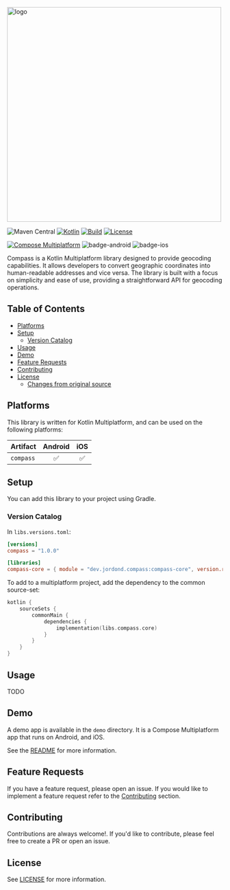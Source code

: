 <img width="500px" src="art/logo.png" alt="logo"/>
<br />

![Maven Central](https://img.shields.io/maven-central/v/dev.jordond/compass)
[![Kotlin](https://img.shields.io/badge/kotlin-v1.9.23-blue.svg?logo=kotlin)](http://kotlinlang.org)
[![Build](https://github.com/jordond/compass/actions/workflows/ci.yml/badge.svg)](https://github.com/jordond/compass/actions/workflows/ci.yml)
[![License](https://img.shields.io/github/license/jordond/compass)](https://opensource.org/license/mit/)

[![Compose Multiplatform](https://img.shields.io/badge/Compose%20Multiplatform-v1.6.1-blue)](https://github.com/JetBrains/compose-multiplatform)
![badge-android](http://img.shields.io/badge/platform-android-6EDB8D.svg?style=flat)
![badge-ios](http://img.shields.io/badge/platform-ios-CDCDCD.svg?style=flat)

Compass is a Kotlin Multiplatform library designed to provide geocoding capabilities. It allows
developers to convert geographic coordinates into human-readable addresses and vice versa. The
library is built with a focus on simplicity and ease of use, providing a straightforward API for
geocoding operations.

## Table of Contents

- [Platforms](#platforms)
- [Setup](#setup)
    - [Version Catalog](#version-catalog)
- [Usage](#usage)
- [Demo](#demo)
- [Feature Requests](#feature-requests)
- [Contributing](#contributing)
- [License](#license)
    - [Changes from original source](#changes-from-original-source)

## Platforms

This library is written for Kotlin Multiplatform, and can be used on the following platforms:

| Artifact  | Android | iOS |
|-----------|:-------:|:---:|
| `compass` |    ✅    |  ✅  |

## Setup

You can add this library to your project using Gradle.

### Version Catalog

In `libs.versions.toml`:

```toml
[versions]
compass = "1.0.0"

[libraries]
compass-core = { module = "dev.jordond.compass:compass-core", version.ref = "compass" }
```

To add to a multiplatform project, add the dependency to the common source-set:

```kotlin
kotlin {
    sourceSets {
        commonMain {
            dependencies {
                implementation(libs.compass.core)
            }
        }
    }
}
```

## Usage

TODO

## Demo

A demo app is available in the `demo` directory. It is a Compose Multiplatform app that runs on
Android, and iOS.

See the [README](demo/README.md) for more information.

## Feature Requests

If you have a feature request, please open an issue. If you would like to implement a feature
request refer to the [Contributing](#contributing) section.

## Contributing

Contributions are always welcome!. If you'd like to contribute, please feel free to create a PR or
open an issue.

## License

See [LICENSE](LICENSE) for more information.